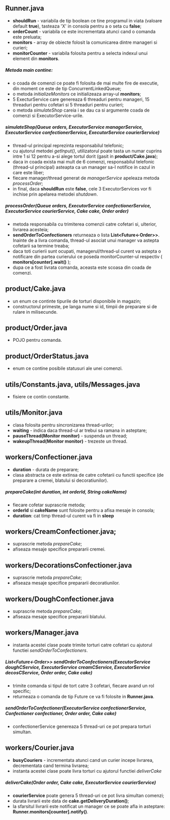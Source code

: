 ## Runner.java
* **shouldRun** - variabila de tip boolean ce tine programul in viata (valoare default **true**), tasteaza 'X' in consola pentru a o seta cu **false**;
* **orderCount** - variabila ce este incrementata atunci cand o comanda este preluata;
* **monitors** - array de obiecte folosit la comunicarea dintre manageri si curieri;
* **monitorCounter** - variabila folosita pentru a selecta indexul unui element din **monitors**.

##### Metoda main contine:
 * o coada de comenzi ce poate fi folosita de mai multe fire de executie, din moment ce este de tip ConcurrentLinkedQueue;
 * o metoda *initializeMonitors* ce initializeaza array-ul **monitors**;
 * 5 ExecturService care genereaza 6 threaduri pentru manageri, 15 threaduri pentru cofetari si 5 threaduri pentru curieri;
 * o metoda *simulateShop* careia i se dau ca si argumente coada de comenzi si ExecutorService-urile.

 ##### simulateShop(Queue<Order> orders, ExecutorService managerService, ExecutorService confectionerService, ExecutorService courierService)
 * thread-ul principal reprezinta responsabilul telefonic;
 * cu ajutorul metodei *getInput()*, utilizatorul poate tasta un numar cuprins intre 1 si 12 pentru a-si alege tortul dorit (gasit in **product/Cake.java**);
 * daca in coada exista mai mult de 6 comenzi, responsabilul telefonic (thread-ul principal) asteapta ca un manager sa-l notifice in cazul in care este liber;
 * fiecare manager/thread generat de *managerService* apeleaza metoda *processOrder*;
 * in final, daca **shouldRun** este **false**, cele 3 ExecutorServices vor fi inchise prin apelarea metodei *shutdown*.
 
 ##### processOrder(Queue<Order> orders, ExecutorService confectionerService, ExecutorService courierService, Cake cake, Order order)
 * metoda responsabila cu trimiterea comenzii catre cofetari si, ulterior, livrarea acesteia;
 * **sendOrderToConfectioners** returneaza o lista **List<Future<-Order>>**. Inainte de a livra comanda, thread-ul asociat unui manager va astepta cofetarii sa termine treaba;
 * daca toti curierii sunt ocupati, managerul/thread-ul curent va astepta o notificare din partea curierului ce poseda monitorCounter-ul respectiv ( **monitors[counter].wait()** );
 * dupa ce a fost livrata comanda, aceasta este scoasa din coada de comenzi.
 
## product/Cake.java
* un enum ce continte tipurile de torturi disponibile in magazin;
* constructorul primeste, pe langa nume si id, timpii de preparare si de rulare in milisecunde.

## product/Order.java
* POJO pentru comanda.

## product/OrderStatus.java
* enum ce contine posibile statusuri ale unei comenzi.

## utils/Constants.java, utils/Messages.java
* fisiere ce contin constante.

## utils/Monitor.java
* clasa folosita pentru sincronizarea thread-urilor;
* **waiting** - indica daca thread-ul ar trebui sa ramana in asteptare;
* **pauseThread(Monitor monitor)** - suspenda un thread;
* **wakeupThread(Monitor monitor)** - trezeste un thread.

## workers/Confectioner.java
* **duration** - durata de preparare;
 * clasa abstracta ce este extinsa de catre cofetarii cu functii specifice (de preparare a cremei, blatului si decoratiunilor).
 
##### prepareCake(int duration, int orderId, String cakeName)
* fiecare cofetar suprascrie metoda;
* **orderId** si **cakeName** sunt folosite pentru a afisa mesaje in consola;
* **duration**: cat timp thread-ul curent va fi in **sleep** 

## workers/CreamConfectioner.java;
* suprascrie metoda *prepareCake*;
* afiseaza mesaje specifice prepararii cremei.

## workers/DecorationsConfectioner.java
* suprascrie metoda *prepareCake*;
* afiseaza mesaje specifice prepararii decoratiunilor.

## workers/DoughConfectioner.java
* suprascrie metoda *prepareCake*;
* afiseaza mesaje specifice prepararii blatului.

## workers/Manager.java
* instanta acestei clase poate trimite torturi catre cofetari cu ajutorul functiei *sendOrderToConfectioners*.

##### List<Future<-Order>> sendOrderToConfectioners(ExecutorService doughCService, ExecutorService creamCService, ExecutorService decosCService, Order order, Cake cake)
* trimite comanda si tipul de tort catre 3 cofetari, fiecare avand un rol specific;
* returneaza o comanda de tip Future ce va fi folosite in **Runner.java**.

##### sendOrderToConfectioner(ExecutorService confectionerService, Confectioner confectioner, Order order, Cake cake)
* confectionerService genereaza 5 thread-uri ce pot prepara torturi simultan.

## workers/Courier.java
* **busyCouriers** - incrementata atunci cand un curier incepe livrarea, decrementata cand termina livrarea;
* instanta acestei clase poate livra torturi cu ajutorul functiei *deliverCake*

##### deliverCake(Order order, Cake cake, ExecutorService courierService)
* **courierService** poate genera 5 thread-uri ce pot livra simultan comenzi;
* durata livrarii este data de **cake.getDeliveryDuration()**;
* la sfarsitul livrarii este notificat un manager ce se poate afla in asteptare: **Runner.monitors[counter].notify()**.